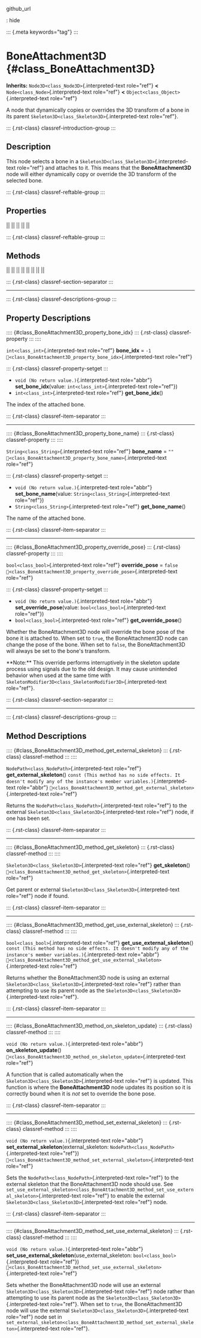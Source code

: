 github_url

:   hide

::: {.meta keywords="tag"}
:::

# BoneAttachment3D {#class_BoneAttachment3D}

**Inherits:** `Node3D<class_Node3D>`{.interpreted-text role="ref"}
**\<** `Node<class_Node>`{.interpreted-text role="ref"} **\<**
`Object<class_Object>`{.interpreted-text role="ref"}

А node that dynamically copies or overrides the 3D transform of a bone
in its parent `Skeleton3D<class_Skeleton3D>`{.interpreted-text
role="ref"}.

::: {.rst-class}
classref-introduction-group
:::

## Description

This node selects a bone in a
`Skeleton3D<class_Skeleton3D>`{.interpreted-text role="ref"} and
attaches to it. This means that the **BoneAttachment3D** node will
either dynamically copy or override the 3D transform of the selected
bone.

::: {.rst-class}
classref-reftable-group
:::

## Properties

||
||
||
||
||

::: {.rst-class}
classref-reftable-group
:::

## Methods

||
||
||
||
||
||
||
||

::: {.rst-class}
classref-section-separator
:::

------------------------------------------------------------------------

::: {.rst-class}
classref-descriptions-group
:::

## Property Descriptions

:::: {#class_BoneAttachment3D_property_bone_idx}
::: {.rst-class}
classref-property
:::
::::

`int<class_int>`{.interpreted-text role="ref"} **bone_idx** = `-1`
`🔗<class_BoneAttachment3D_property_bone_idx>`{.interpreted-text
role="ref"}

::: {.rst-class}
classref-property-setget
:::

- `void (No return value.)`{.interpreted-text role="abbr"}
  **set_bone_idx**(value: `int<class_int>`{.interpreted-text
  role="ref"})
- `int<class_int>`{.interpreted-text role="ref"} **get_bone_idx**()

The index of the attached bone.

::: {.rst-class}
classref-item-separator
:::

------------------------------------------------------------------------

:::: {#class_BoneAttachment3D_property_bone_name}
::: {.rst-class}
classref-property
:::
::::

`String<class_String>`{.interpreted-text role="ref"} **bone_name** =
`""` `🔗<class_BoneAttachment3D_property_bone_name>`{.interpreted-text
role="ref"}

::: {.rst-class}
classref-property-setget
:::

- `void (No return value.)`{.interpreted-text role="abbr"}
  **set_bone_name**(value: `String<class_String>`{.interpreted-text
  role="ref"})
- `String<class_String>`{.interpreted-text role="ref"}
  **get_bone_name**()

The name of the attached bone.

::: {.rst-class}
classref-item-separator
:::

------------------------------------------------------------------------

:::: {#class_BoneAttachment3D_property_override_pose}
::: {.rst-class}
classref-property
:::
::::

`bool<class_bool>`{.interpreted-text role="ref"} **override_pose** =
`false`
`🔗<class_BoneAttachment3D_property_override_pose>`{.interpreted-text
role="ref"}

::: {.rst-class}
classref-property-setget
:::

- `void (No return value.)`{.interpreted-text role="abbr"}
  **set_override_pose**(value: `bool<class_bool>`{.interpreted-text
  role="ref"})
- `bool<class_bool>`{.interpreted-text role="ref"}
  **get_override_pose**()

Whether the BoneAttachment3D node will override the bone pose of the
bone it is attached to. When set to `true`, the BoneAttachment3D node
can change the pose of the bone. When set to `false`, the
BoneAttachment3D will always be set to the bone\'s transform.

\*\*Note:\*\* This override performs interruptively in the skeleton
update process using signals due to the old design. It may cause
unintended behavior when used at the same time with
`SkeletonModifier3D<class_SkeletonModifier3D>`{.interpreted-text
role="ref"}.

::: {.rst-class}
classref-section-separator
:::

------------------------------------------------------------------------

::: {.rst-class}
classref-descriptions-group
:::

## Method Descriptions

:::: {#class_BoneAttachment3D_method_get_external_skeleton}
::: {.rst-class}
classref-method
:::
::::

`NodePath<class_NodePath>`{.interpreted-text role="ref"}
**get_external_skeleton**()
`const (This method has no side effects. It doesn't modify any of the instance's member variables.)`{.interpreted-text
role="abbr"}
`🔗<class_BoneAttachment3D_method_get_external_skeleton>`{.interpreted-text
role="ref"}

Returns the `NodePath<class_NodePath>`{.interpreted-text role="ref"} to
the external `Skeleton3D<class_Skeleton3D>`{.interpreted-text
role="ref"} node, if one has been set.

::: {.rst-class}
classref-item-separator
:::

------------------------------------------------------------------------

:::: {#class_BoneAttachment3D_method_get_skeleton}
::: {.rst-class}
classref-method
:::
::::

`Skeleton3D<class_Skeleton3D>`{.interpreted-text role="ref"}
**get_skeleton**()
`🔗<class_BoneAttachment3D_method_get_skeleton>`{.interpreted-text
role="ref"}

Get parent or external `Skeleton3D<class_Skeleton3D>`{.interpreted-text
role="ref"} node if found.

::: {.rst-class}
classref-item-separator
:::

------------------------------------------------------------------------

:::: {#class_BoneAttachment3D_method_get_use_external_skeleton}
::: {.rst-class}
classref-method
:::
::::

`bool<class_bool>`{.interpreted-text role="ref"}
**get_use_external_skeleton**()
`const (This method has no side effects. It doesn't modify any of the instance's member variables.)`{.interpreted-text
role="abbr"}
`🔗<class_BoneAttachment3D_method_get_use_external_skeleton>`{.interpreted-text
role="ref"}

Returns whether the BoneAttachment3D node is using an external
`Skeleton3D<class_Skeleton3D>`{.interpreted-text role="ref"} rather than
attempting to use its parent node as the
`Skeleton3D<class_Skeleton3D>`{.interpreted-text role="ref"}.

::: {.rst-class}
classref-item-separator
:::

------------------------------------------------------------------------

:::: {#class_BoneAttachment3D_method_on_skeleton_update}
::: {.rst-class}
classref-method
:::
::::

`void (No return value.)`{.interpreted-text role="abbr"}
**on_skeleton_update**()
`🔗<class_BoneAttachment3D_method_on_skeleton_update>`{.interpreted-text
role="ref"}

A function that is called automatically when the
`Skeleton3D<class_Skeleton3D>`{.interpreted-text role="ref"} is updated.
This function is where the **BoneAttachment3D** node updates its
position so it is correctly bound when it is *not* set to override the
bone pose.

::: {.rst-class}
classref-item-separator
:::

------------------------------------------------------------------------

:::: {#class_BoneAttachment3D_method_set_external_skeleton}
::: {.rst-class}
classref-method
:::
::::

`void (No return value.)`{.interpreted-text role="abbr"}
**set_external_skeleton**(external_skeleton:
`NodePath<class_NodePath>`{.interpreted-text role="ref"})
`🔗<class_BoneAttachment3D_method_set_external_skeleton>`{.interpreted-text
role="ref"}

Sets the `NodePath<class_NodePath>`{.interpreted-text role="ref"} to the
external skeleton that the BoneAttachment3D node should use. See
`set_use_external_skeleton<class_BoneAttachment3D_method_set_use_external_skeleton>`{.interpreted-text
role="ref"} to enable the external
`Skeleton3D<class_Skeleton3D>`{.interpreted-text role="ref"} node.

::: {.rst-class}
classref-item-separator
:::

------------------------------------------------------------------------

:::: {#class_BoneAttachment3D_method_set_use_external_skeleton}
::: {.rst-class}
classref-method
:::
::::

`void (No return value.)`{.interpreted-text role="abbr"}
**set_use_external_skeleton**(use_external_skeleton:
`bool<class_bool>`{.interpreted-text role="ref"})
`🔗<class_BoneAttachment3D_method_set_use_external_skeleton>`{.interpreted-text
role="ref"}

Sets whether the BoneAttachment3D node will use an external
`Skeleton3D<class_Skeleton3D>`{.interpreted-text role="ref"} node rather
than attempting to use its parent node as the
`Skeleton3D<class_Skeleton3D>`{.interpreted-text role="ref"}. When set
to `true`, the BoneAttachment3D node will use the external
`Skeleton3D<class_Skeleton3D>`{.interpreted-text role="ref"} node set in
`set_external_skeleton<class_BoneAttachment3D_method_set_external_skeleton>`{.interpreted-text
role="ref"}.
